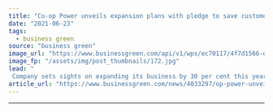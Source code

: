 ```yaml
---
title: "Co-op Power unveils expansion plans with pledge to save customers over 1,000 tonnes of CO2 a day"
date: "2021-06-23"
tags: 
  - business green
source: "business green"
image_url: "https://www.businessgreen.com/api/v1/wps/ec70117/4f7d1566-dabe-4187-8058-a0be8406251d/6/wind-farm-1747331-1920-185x114.jpg"
image_fp: "/assets/img/post_thumbnails/172.jpg"
lead: "
 Company sets sights on expanding its business by 30 per cent this year in support of the Co-op's net zero emission goals ..."
article_url: "https://www.businessgreen.com/news/4033297/op-power-unveils-expansion-plans-pledge-save-customers-tonnes-co2-day"
---
```


---
